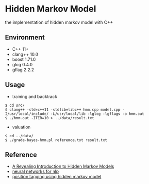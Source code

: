# Hidden Markov Model

the implementation of hidden markov model with C++

## Environment

- C++ 11+
- clang++ 10.0
- boost 1.71.0
- glog 0.4.0
- gflag 2.2.2


## Usage

- training and backtrack

```
$ cd src/
$ clang++ -std=c++11 -stdlib=libc++ hmm.cpp model.cpp -I/usr/local/include/ -L/usr/local/lib -lglog -lgflags -o hmm.out
$ ./hmm.out -ITER=10 > ../data/result.txt
```

- valuation

```
$ cd ../data/
$ ./grade-bayes-hmm.pl reference.txt result.txt
```

## Reference

- [A Revealing Introduction to Hidden Markov Models](https://www.cs.sjsu.edu/~stamp/RUA/HMM.pdf)
- [neural networks for nlp](http://www.phontron.com/teaching.php)
- [position tagging using hidden markov model](http://www.phontron.com/slides/nlp-programming-ja-04-hmm.pdf)
